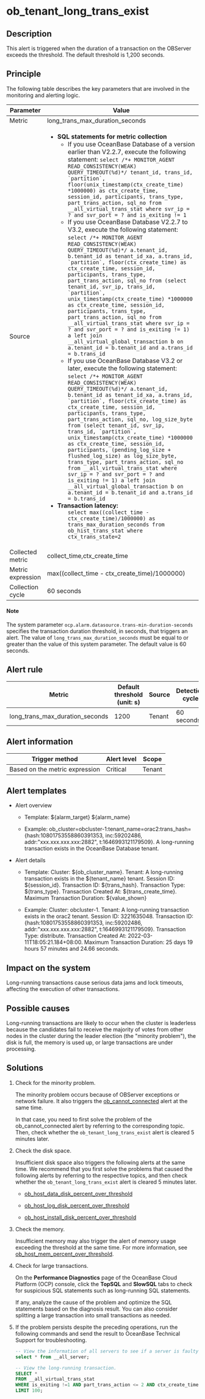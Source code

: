 # ob_tenant_long_trans_exist

## Description

This alert is triggered when the duration of a transaction on the OBServer exceeds the threshold. The default threshold is 1,200 seconds.

## Principle

The following table describes the key parameters that are involved in the monitoring and alerting logic.

| Parameter | Value |
|-------|------|
| Metric | long_trans_max_duration_seconds |
| Source | <ul><li>**SQL statements for metric collection** <ul><li>If you use OceanBase Database of a version earlier than V2.2.7, execute the following statement: ```select /*+ MONITOR_AGENT READ_CONSISTENCY(WEAK) QUERY_TIMEOUT(%d)*/ tenant_id, trans_id, `partition`, floor(unix_timestamp(ctx_create_time) *1000000) as ctx_create_time, session_id, participants, trans_type, part_trans_action, sql_no from __all_virtual_trans_stat where svr_ip = ? and svr_port = ? and is_exiting != 1```</li><li> If you use OceanBase Database V2.2.7 to V3.2, execute the following statement: ```select /*+ MONITOR_AGENT READ_CONSISTENCY(WEAK) QUERY_TIMEOUT(%d)*/ a.tenant_id, b.tenant_id as tenant_id_xa, a.trans_id, `partition`, floor(ctx_create_time) as ctx_create_time, session_id, participants, trans_type, part_trans_action, sql_no from (select tenant_id, svr_ip, trans_id, `partition`, unix_timestamp(ctx_create_time) *1000000 as ctx_create_time, session_id, participants, trans_type, part_trans_action, sql_no from __all_virtual_trans_stat where svr_ip = ? and svr_port = ? and is_exiting != 1) a left join __all_virtual_global_transaction b on a.tenant_id = b.tenant_id and a.trans_id = b.trans_id```</li><li>If you use OceanBase Database V3.2 or later, execute the following statement: ```select /*+ MONITOR_AGENT READ_CONSISTENCY(WEAK) QUERY_TIMEOUT(%d)*/ a.tenant_id, b.tenant_id as tenant_id_xa, a.trans_id, `partition`, floor(ctx_create_time) as ctx_create_time, session_id, participants, trans_type, part_trans_action, sql_no, log_size_byte from (select tenant_id, svr_ip, trans_id, `partition`, unix_timestamp(ctx_create_time) *1000000 as ctx_create_time, session_id, participants, (pending_log_size + flushed_log_size) as log_size_byte, trans_type, part_trans_action, sql_no from __all_virtual_trans_stat where svr_ip = ? and svr_port = ? and is_exiting != 1) a left join __all_virtual_global_transaction b on a.tenant_id = b.tenant_id and a.trans_id = b.trans_id```</li></ul></li><li> **Transaction latency:** <ul>`select max((collect_time - ctx_create_time)/1000000) as trans_max_duration_seconds from ob_hist_trans_stat where ctx_trans_state=2`</ul></li></ul> |
| Collected metric | collect_time,ctx_create_time |
| Metric expression | max((collect_time - ctx_create_time)/1000000) |
| Collection cycle | 60 seconds |

  <main id="notice" type='explain'>
    <h4>Note</h4>
    <p>The system parameter <code>ocp.alarm.datasource.trans-min-duration-seconds</code> specifies the transaction duration threshold, in seconds, that triggers an alert. The value of  <code>long_trans_max_duration_seconds</code> must be equal to or greater than the value of this system parameter. The default value is 60 seconds.</p>
  </main>

## Alert rule

| Metric | Default threshold (unit: s) | Source | Detection cycle | Time before clearance |
|---------------------------------|------------|--------|------|------|
| long_trans_max_duration_seconds | 1200 | Tenant | 60 seconds | 5 minutes |

## Alert information

| Trigger method | Alert level | Scope |
|------------|------|----|
| Based on the metric expression | Critical | Tenant |

## Alert templates

* Alert overview

  * Template: \${alarm_target} \${alarm_name}

  * Example: ob_cluster=obcluster-1:tenant_name=orac2:trans_hash={hash:10801753558860391353, inc:59202486, addr:"xxx.xxx.xxx.xxx:2882", t:1646993121179509}. A long-running transaction exists in the OceanBase Database tenant.

* Alert details

  * Template: Cluster: \${ob_cluster_name}. Tenant: A long-running transaction exists in the \${tenant_name} tenant. Session ID: \${session_id}. Transaction ID: \${trans_hash}. Transaction Type: \${trans_type}. Transaction Created At: \${trans_create_time}. Maximum Transaction Duration: \${value_shown}

  * Example: Cluster: obcluster-1. Tenant: A long-running transaction exists in the orac2 tenant. Session ID: 3221635048. Transaction ID: {hash:10801753558860391353, inc:59202486, addr:"xxx.xxx.xxx.xxx:2882", t:1646993121179509}. Transaction Type: distribute. Transaction Created At: 2022-03-11T18:05:21.184+08:00. Maximum Transaction Duration: 25 days 19 hours 57 minutes and 24.66 seconds.

## Impact on the system

Long-running transactions cause serious data jams and lock timeouts, affecting the execution of other transactions.

## Possible causes

Long-running transactions are likely to occur when the cluster is leaderless because the candidates fail to receive the majority of votes from other nodes in the cluster during the leader election (the "minority problem"), the disk is full, the memory is used up, or large transactions are under processing.

## Solutions

1. Check for the minority problem.

   The minority problem occurs because of OBServer exceptions or network failure. It also triggers the [ob_cannot_connected](../200.ob-alert/100.ob_cannot_connected.md) alert at the same time.

   In that case, you need to first solve the problem of the ob_cannot_connected alert by referring to the corresponding topic. Then, check whether the `ob_tenant_long_trans_exist` alert is cleared 5 minutes later.

2. Check the disk space.

   Insufficient disk space also triggers the following alerts at the same time. We recommend that you first solve the problems that caused the following alerts by referring to the respective topics, and then check whether the `ob_tenant_long_trans_exist` alert is cleared 5 minutes later.
   * [ob_host_data_disk_percent_over_threshold](../200.ob-alert/3500.ob_host_data_disk_percent_over_threshold.md)

   * [ob_host_log_disk_percent_over_threshold](../200.ob-alert/3600.ob_host_log_disk_percent_over_threshold.md)

   * [ob_host_install_disk_percent_over_threshold](../200.ob-alert/3700.ob_host_install_disk_percent_over_threshold.md)

3. Check the memory.

   Insufficient memory may also trigger the alert of memory usage exceeding the threshold at the same time. For more information, see [ob_host_mem_percent_over_threshold](../300.application-alert/300.ob_host_mem_percent_over_threshold.md).

4. Check for large transactions.

   On the **Performance Diagnostics** page of the OceanBase Cloud Platform (OCP) console, click the **TopSQL** and **SlowSQL** tabs to check for suspicious SQL statements such as long-running SQL statements.

   If any, analyze the cause of the problem and optimize the SQL statements based on the diagnosis result. You can also consider splitting a large transaction into small transactions as needed.

5. If the problem persists despite the preceding operations, run the following commands and send the result to OceanBase Technical Support for troubleshooting.

   ```sql
   -- View the information of all servers to see if a server is faulty.
   select * from __all_server;
   
   -- View the long-running transaction.
   SELECT *
   FROM __all_virtual_trans_stat
   WHERE is_exiting !=1 AND part_trans_action <= 2 AND ctx_create_time < DATE_SUB(NOW(), INTERVAL 1200 SECOND)
   LIMIT 100;
   ```
